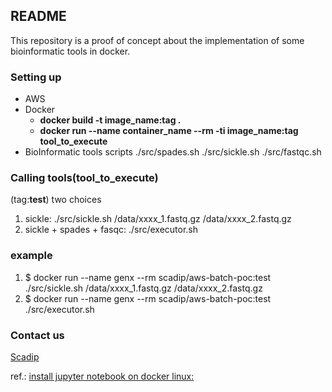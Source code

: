 ## README ##

This repository is a proof of concept about the implementation of some bioinformatic tools in docker.

### Setting up ###
- AWS
- Docker
    - **docker build -t image_name:tag .**
    - **docker  run --name container_name --rm -ti image_name:tag tool_to_execute**
- BioInformatic tools scripts
./src/spades.sh 
./src/sickle.sh 
./src/fastqc.sh

### Calling tools(tool_to_execute) ###

(tag:**test**) two choices 

1. sickle: ./src/sickle.sh /data/xxxx_1.fastq.gz /data/xxxx_2.fastq.gz
2. sickle + spades + fasqc: ./src/executor.sh

### example ###

1. $ docker run --name genx --rm scadip/aws-batch-poc:test ./src/sickle.sh /data/xxxx_1.fastq.gz /data/xxxx_2.fastq.gz
2. $ docker run --name genx --rm scadip/aws-batch-poc:test ./src/executor.sh

### Contact us ###
[Scadip](https://scadip.com)  


ref.: [install jupyter notebook on docker linux:](https://tcoil.info/build-custom-miniconda-docker-image-with-dockerfile/)
